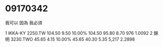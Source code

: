 # 09170342

我可以
因為 我必須

1
IKKA-KY
2250.TW
104.50
9.50
10.00%
104.50
95.80
8.70
976
1.0092
2
錦明
3230.TWO
45.65
4.15
10.00%
45.65
40.30
5.35
5,217
2.2898
